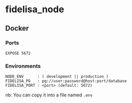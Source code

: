# fidelisa_node

## Docker

### Ports
```
EXPOSE 5672
```

### Environments

```
NODE_ENV      : ( development || production )
FIDELISA_PG   : pg://user:password@host:port/database
FIDELISA_PORT : <port> (default: 5672)
```

nb: You can copy it into a file named `.env`
